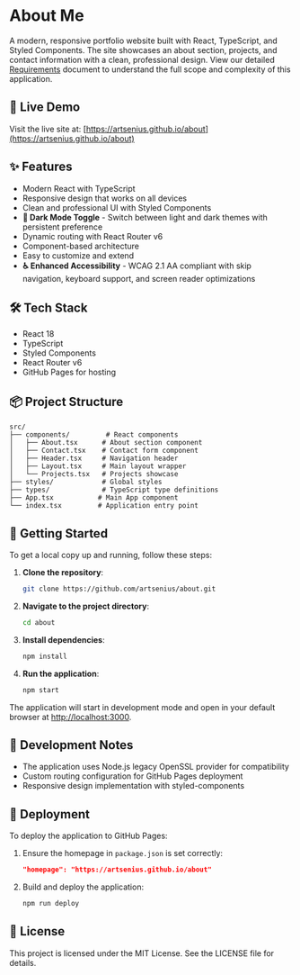 # About Me

A modern, responsive portfolio website built with React, TypeScript, and Styled Components. The site showcases an about section, projects, and contact information with a clean, professional design. View our detailed [Requirements](./Requirements.md) document to understand the full scope and complexity of this application.

## 🚀 Live Demo

Visit the live site at: [https://artsenius.github.io/about](https://artsenius.github.io/about)

## ✨ Features

- Modern React with TypeScript
- Responsive design that works on all devices
- Clean and professional UI with Styled Components
- **🌙 Dark Mode Toggle** - Switch between light and dark themes with persistent preference
- Dynamic routing with React Router v6
- Component-based architecture
- Easy to customize and extend
- **♿ Enhanced Accessibility** - WCAG 2.1 AA compliant with skip navigation, keyboard support, and screen reader optimizations

## 🛠 Tech Stack

- React 18
- TypeScript
- Styled Components
- React Router v6
- GitHub Pages for hosting

## 📦 Project Structure

```
src/
├── components/         # React components
│   ├── About.tsx      # About section component
│   ├── Contact.tsx    # Contact form component
│   ├── Header.tsx     # Navigation header
│   ├── Layout.tsx     # Main layout wrapper
│   └── Projects.tsx   # Projects showcase
├── styles/            # Global styles
├── types/             # TypeScript type definitions
├── App.tsx           # Main App component
└── index.tsx         # Application entry point
```

## 🚀 Getting Started

To get a local copy up and running, follow these steps:

1. **Clone the repository**:
   ```bash
   git clone https://github.com/artsenius/about.git
   ```

2. **Navigate to the project directory**:
   ```bash
   cd about
   ```

3. **Install dependencies**:
   ```bash
   npm install
   ```

4. **Run the application**:
   ```bash
   npm start
   ```

The application will start in development mode and open in your default browser at [http://localhost:3000](http://localhost:3000).

## 📝 Development Notes

- The application uses Node.js legacy OpenSSL provider for compatibility
- Custom routing configuration for GitHub Pages deployment
- Responsive design implementation with styled-components

## 🚀 Deployment

To deploy the application to GitHub Pages:

1. Ensure the homepage in `package.json` is set correctly:
   ```json
   "homepage": "https://artsenius.github.io/about"
   ```

2. Build and deploy the application:
   ```bash
   npm run deploy
   ```

## 📄 License

This project is licensed under the MIT License. See the LICENSE file for details.